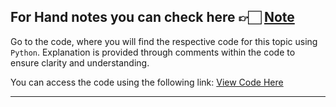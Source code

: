 For Hand notes you can check here 👉🏻 [Note](https://drive.google.com/file/d/1ff1mVNpDdcka_9Xr9aroNjpGdc7NYumz/view?usp=drive_link)
---
Go to the code, where you will find the respective code for this topic using ```Python```. Explanation is provided through comments within the code to ensure clarity and understanding.

You can access the code using the following link:
[View Code Here]()

---
